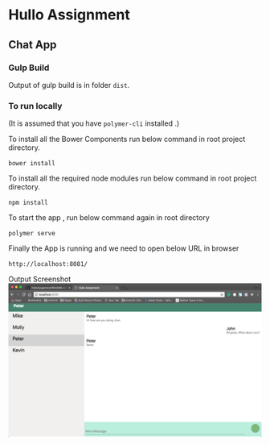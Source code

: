 # Hullo Assignment

## Chat App

### Gulp Build
Output of gulp build is in folder `dist`.

### To run locally 
(It is assumed that you have `polymer-cli` installed .)


To install all the Bower Components run below command in root project directory.

    bower install


To install all the required node modules run below command in root project directory.

    npm install
    
To start the app , run below command again in root directory

    polymer serve 
    
Finally the App is running and we need to open below URL in browser 

    http://localhost:8081/


Output Screenshot
![alt text](https://github.com/ZaidRehman/HulloAssignment/blob/master/screenshot.png)
